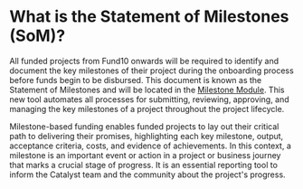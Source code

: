 # **What is the Statement of Milestones (SoM)?**

All funded projects from Fund10 onwards will be required to identify and document the key milestones of their project during the onboarding process before funds begin to be disbursed. This document is known as the Statement of Milestones and will be located in the [Milestone Module](https://milestones.projectcatalyst.io/). This new tool automates all processes for submitting, reviewing, approving, and managing the key milestones of a project throughout the project lifecycle. 

Milestone-based funding enables funded projects to lay out their critical path to delivering their promises, highlighting each key milestone, output, acceptance criteria, costs, and evidence of achievements. In this context, a milestone is an important event or action in a project or business journey that marks a crucial stage of progress. It is an essential reporting tool to inform the Catalyst team and the community about the project's progress.
